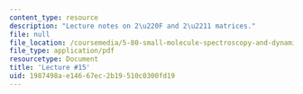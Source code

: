 ```yaml
---
content_type: resource
description: "Lecture notes on 2\u220F and 2\u2211 matrices."
file: null
file_location: /coursemedia/5-80-small-molecule-spectroscopy-and-dynamics-fall-2008/1987498ae14667ec2b19510c0300fd19_15_580ln_fa08.pdf
file_type: application/pdf
resourcetype: Document
title: 'Lecture #15'
uid: 1987498a-e146-67ec-2b19-510c0300fd19
---
```

